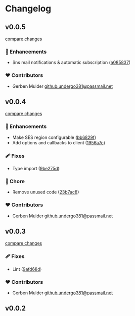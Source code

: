 # Changelog


## v0.0.5

[compare changes](https://github.com/kanrilabs/nuxt-email/compare/v0.0.4...v0.0.5)

### 🚀 Enhancements

- Sns mail notifications & automatic subscription ([a085837](https://github.com/kanrilabs/nuxt-email/commit/a085837))

### ❤️ Contributors

- Gerben Mulder <github.undergo381@passmail.net>

## v0.0.4

[compare changes](https://github.com/kanrilabs/nuxt-email/compare/v0.0.3...v0.0.4)

### 🚀 Enhancements

- Make SES region configurable ([bb6829f](https://github.com/kanrilabs/nuxt-email/commit/bb6829f))
- Add options and callbacks to client ([1956a7c](https://github.com/kanrilabs/nuxt-email/commit/1956a7c))

### 🩹 Fixes

- Type import ([9be275d](https://github.com/kanrilabs/nuxt-email/commit/9be275d))

### 🏡 Chore

- Remove unused code ([23b7ac8](https://github.com/kanrilabs/nuxt-email/commit/23b7ac8))

### ❤️ Contributors

- Gerben Mulder <github.undergo381@passmail.net>

## v0.0.3

[compare changes](https://github.com/kanrilabs/nuxt-email/compare/v0.0.2...v0.0.3)

### 🩹 Fixes

- Lint ([9afd68d](https://github.com/kanrilabs/nuxt-email/commit/9afd68d))

### ❤️ Contributors

- Gerben Mulder <github.undergo381@passmail.net>

## v0.0.2

